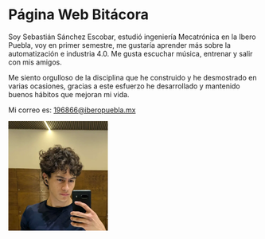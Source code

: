 # Página Web Bitácora

Soy Sebastián Sánchez Escobar, estudió ingeniería Mecatrónica en la Ibero Puebla, voy en primer semestre, me gustaría aprender más sobre la automatización e industria 4.0. Me gusta escuchar música, entrenar y salir con mis amigos. 

Me siento orgulloso de la disciplina que he construido y he desmostrado en varias ocasiones, gracias a este esfuerzo he desarrollado y mantenido buenos hábitos que mejoran mi vida.

Mi correo es: 196866@iberopuebla.mx 

<img src="https://github.com/ssebastianse/portafolio-iberopue/blob/main/docs/recursos/imgs/037d1e05-a0dd-4a18-93c0-66c0d0971a8b1.webp" width="200">


